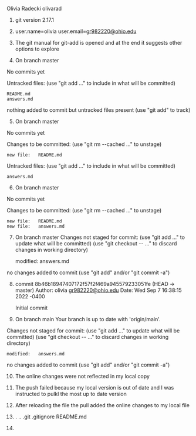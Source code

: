 Olivia Radecki olivarad

1. git version 2.17.1

2. user.name=olivia
user.email=gr982220@ohio.edu

3. The git manual for git-add is opened and at the end it suggests other options to explore

4. On branch master

No commits yet

Untracked files:
  (use "git add <file>..." to include in what will be committed)

	README.md
	answers.md

nothing added to commit but untracked files present (use "git add" to track)

5. On branch master

No commits yet

Changes to be committed:
  (use "git rm --cached <file>..." to unstage)

	new file:   README.md

Untracked files:
  (use "git add <file>..." to include in what will be committed)

	answers.md

6. On branch master

No commits yet

Changes to be committed:
  (use "git rm --cached <file>..." to unstage)

	new file:   README.md
	new file:   answers.md

7. On branch master
Changes not staged for commit:
  (use "git add <file>..." to update what will be committed)
  (use "git checkout -- <file>..." to discard changes in working directory)

	modified:   answers.md

no changes added to commit (use "git add" and/or "git commit -a")

8. commit 8b46b18947407172f57f2f469a945579233051fe (HEAD -> master)
Author: olivia <gr982220@ohio.edu>
Date:   Wed Sep 7 16:38:15 2022 -0400

    Initial commit

9. On branch main
Your branch is up to date with 'origin/main'.

Changes not staged for commit:
  (use "git add <file>..." to update what will be committed)
  (use "git checkout -- <file>..." to discard changes in working directory)

	modified:   answers.md

no changes added to commit (use "git add" and/or "git commit -a")

10. The online changes were not reflected in my local copy

11. The push failed because my local version is out of date and I was instructed to pulkl the most up to date version

12. After reloading the file the pull added the online changes to my local file

13. .  ..  .git  .gitignore  README.md

14. 



